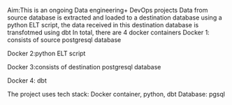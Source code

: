 Aim:This is an ongoing Data engineering+ DevOps projects
Data from source database is extracted and loaded to a destination database using a python ELT script, the data received
in this destination database is transfotmed using dbt
In total, there are 4 docker containers
Docker 1: consists of source postgresql database

Docker 2:python ELT script 

Docker 3:consists of destination postgresql database

Docker 4: dbt

The project uses
tech stack: Docker container, python, dbt 
Database: pgsql

